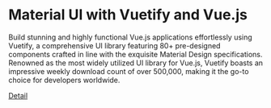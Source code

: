 # Material UI with Vuetify and Vue.js

Build stunning and highly functional Vue.js applications effortlessly using Vuetify, a comprehensive UI library featuring 80+ pre-designed components crafted in line with the exquisite Material Design specifications. Renowned as the most widely utilized UI library for Vue.js, Vuetify boasts an impressive weekly download count of over 500,000, making it the go-to choice for developers worldwide. 

[Detail](https://eduitfree.com/courses/material-ui-with-vuetify-and-vue-js)